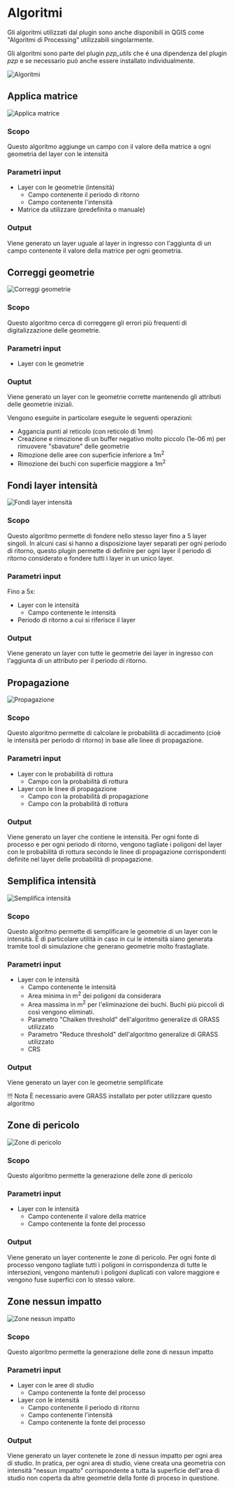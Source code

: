 # Algoritmi

Gli algoritmi utilizzati dal plugin sono anche disponibili in QGIS
come "Algoritmi di Processing" utilizzabili singolarmente.

Gli algoritmi sono parte del plugin *pzp_utils* che é una dipendenza
del plugin *pzp* e se necessario può anche essere installato
individualmente.

![Algoritmi](./assets/algoritmi.png)

## Applica matrice

![Applica matrice](./assets/algoritmo_applica_matrice.png)

### Scopo
Questo algoritmo aggiunge un campo con il valore della matrice a ogni geometria del layer con le intensità

### Parametri input
- Layer con le geometrie (intensità)
  - Campo contenente il periodo di ritorno
  - Campo contenente l'intensità
- Matrice da utilizzare (predefinita o manuale)

### Output
Viene generato un layer uguale al layer in ingresso con l'aggiunta di
un campo contenente il valore della matrice per ogni geometria.

## Correggi geometrie

![Correggi geometrie](./assets/algoritmo_correggi_geometrie.png)

### Scopo
Questo algoritmo cerca di correggere gli errori più frequenti di digitalizzazione delle geometrie.

### Parametri input
- Layer con le geometrie

### Ouptut
Viene generato un layer con le geometrie corrette mantenendo gli attributi delle geometrie iniziali.

Vengono eseguite in particolare eseguite le seguenti operazioni:

- Aggancia punti al reticolo (con reticolo di 1mm)
- Creazione e rimozione di un buffer negativo molto piccolo (1e-06 m) per rimuovere "sbavature" delle geometrie
- Rimozione delle aree con superficie inferiore a 1m<sup>2</sup>
- Rimozione dei buchi con superficie maggiore a 1m<sup>2</sup>

## Fondi layer intensità

![Fondi layer intensità](./assets/algoritmo_fondi_intensita.png)

### Scopo
Questo algoritmo permette di fondere nello stesso layer fino a 5 layer
singoli. In alcuni casi si hanno a disposizione layer separati per
ogni periodo di ritorno, questo plugin permette di definire per ogni
layer il periodo di ritorno considerato e fondere tutti i layer in un
unico layer.

### Parametri input
Fino a 5x:
- Layer con le intensità
  - Campo contenente le intensità
- Periodo di ritorno a cui si riferisce il layer

### Output
Viene generato un layer con tutte le geometrie dei layer in ingresso
con l'aggiunta di un attributo per il periodo di ritorno.

## Propagazione

![Propagazione](./assets/algoritmo_propagazione.png)

### Scopo
Questo algoritmo permette di calcolare le probabilità di accadimento (cioè le intensità per periodo di ritorno) in base alle linee di propagazione.

### Parametri input
- Layer con le probabilità di rottura
  - Campo con la probabilità di rottura
- Layer con le linee di propagazione
  - Campo con la probabilità di propagazione
  - Campo con la probabilità di rottura

### Output
Viene generato un layer che contiene le intensità. Per ogni fonte di
processo e per ogni periodo di ritorno, vengono tagliate i poligoni
del layer con le probabilità di rottura secondo le linee di
propagazione corrispondenti definite nel layer delle probabilità di
propagazione.

## Semplifica intensità

![Semplifica intensità](./assets/algoritmo_semplifica_intensita.png)

### Scopo
Questo algoritmo permette di semplificare le geometrie di un layer con
le intensità. È di particolare utilità in caso in cui le intensità
siano generata tramite tool di simulazione che generano geometrie
molto frastagliate.

### Parametri input
- Layer con le intensità
  - Campo contenente le intensità
  - Area minima in m<sup>2</sup> dei poligoni da considerara
  - Area massima in m<sup>2</sup> per l'eliminazione dei buchi. Buchi più piccoli di così vengono eliminati.
  - Parametro "Chaiken threshold" dell'algoritmo generalize di GRASS utilizzato
  - Parametro "Reduce threshold" dell'algoritmo generalize di GRASS utilizzato
  - CRS

### Output
Viene generato un layer con le geometrie semplificate

!!! Nota
    È necessario avere GRASS installato per poter utilizzare questo algoritmo

## Zone di pericolo

![Zone di pericolo](./assets/algoritmo_zone_pericolo.png)

### Scopo
Questo algoritmo permette la generazione delle zone di pericolo

### Parametri input
- Layer con le intensità
  - Campo contenente il valore della matrice
  - Campo contenente la fonte del processo

### Output
Viene generato un layer contenente le zone di pericolo. Per ogni fonte
di processo vengono tagliate tutti i poligoni in corrispondenza di
tutte le intersezioni, vengono mantenuti i poligoni duplicati con
valore maggiore e vengono fuse superfici con lo stesso valore.

## Zone nessun impatto

![Zone nessun impatto](./assets/algoritmo_zone_nessun_impatto.png)

### Scopo
Questo algoritmo permette la generazione delle zone di nessun impatto

### Parametri input
- Layer con le aree di studio
  - Campo contenente la fonte del processo
- Layer con le intensità
  - Campo contenente il periodo di ritorno
  - Campo contenente l'intensità
  - Campo contenente la fonte del processo

### Output
Viene generato un layer contenete le zone di nessun impatto per ogni
area di studio. In pratica, per ogni area di studio, viene creata una
geometria con intensità "nessun impatto" corrispondente a tutta la
superficie dell'area di studio non coperta da altre geometrie della
fonte di proceso in questione.
